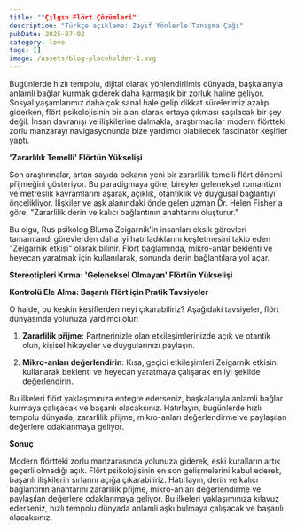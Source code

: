 ```yaml
---
title: ""Çılgın Flört Çözümleri"
description: "Türkçe açıklama: Zayıf Yönlerle Tanışma Çağı"
pubDate: 2025-07-02
category: love
tags: []
image: /assets/blog-placeholder-1.svg
---
```


Bugünlerde hızlı tempolu, dijital olarak yönlendirilmiş dünyada, başkalarıyla anlamli bağlar kurmak giderek daha karmaşık bir zorluk haline geliyor. Sosyal yaşamlarımız daha çok sanal hale gelip dikkat sürelerimiz azalıp giderken, flört psikolojisinin bir alan olarak ortaya çıkması şaşılacak bir şey değil. İnsan davranışı ve ilişkilerine dalmakla, araştırmacılar modern flörtteki zorlu manzarayı navigasyonunda bize yardımcı olabilecek fascinatör keşifler yaptı.

**'Zararlılık Temelli' Flörtün Yükselişi**

Son araştırmalar, artan sayıda bekarın yeni bir zararlilik temelli flört dönemi přijmeğini gösteriyor. Bu paradigmaya göre, bireyler geleneksel romantizm ve metreslik kavramlarını aşarak, açıklık, otantiklik ve duygusal bağlantıyı öncelikliyor. İlişkiler ve aşk alanındaki önde gelen uzman Dr. Helen Fisher'a göre, "Zararlilik derin ve kalıcı bağlantının anahtarını oluşturur."

Bu olgu, Rus psikolog Bluma Zeigarnik'in insanları eksik görevleri tamamlandı görevlerden daha iyi hatırladıklarını keşfetmesini takip eden "Zeigarnik etkisi" olarak bilinir. Flört bağlamında, mikro-anlar beklenti ve heyecan yaratmak için kullanılarak, sonunda derin bağlantılara yol açar.

**Stereotipleri Kırma: 'Geleneksel Olmayan' Flörtün Yükselişi**

**Kontrolü Ele Alma: Başarılı Flört için Pratik Tavsiyeler**

O halde, bu keskin keşiflerden neyi çıkarabiliriz? Aşağıdaki tavsiyeler, flört dünyasında yolunuza yardımcı olur:

1. **Zararlilik přijme**: Partnerinizle olan etkileşimlerinizde açık ve otantik olun, kişisel hikayeler ve duygularınızı paylaşın.

2. **Mikro-anları değerlendirin**: Kısa, geçici etkileşimleri Zeigarnik etkisini kullanarak beklenti ve heyecan yaratmaya çalışarak en iyi şekilde değerlendirin.

Bu ilkeleri flört yaklaşımınıza entegre ederseniz, başkalarıyla anlamli bağlar kurmaya çalışacak ve başarılı olacaksınız. Hatırlayın, bugünlerde hızlı tempolu dünyada, zararlilik přijme, mikro-anları değerlendirme ve paylaşılan değerlere odaklanmaya geliyor.

**Sonuç**

Modern flörtteki zorlu manzarasında yolunuza giderek, eski kuralların artık geçerli olmadığı açık. Flört psikolojisinin en son gelişmelerini kabul ederek, başarılı ilişkilerin sırlarını açığa çıkarabiliriz. Hatırlayın, derin ve kalıcı bağlantının anahtarını zararlilik přijme, mikro-anları değerlendirme ve paylaşılan değerlere odaklanmaya geliyor. Bu ilkeleri yaklaşımınıza kılavuz ederseniz, hızlı tempolu dünyada anlamli aşkı bulmaya çalışacak ve başarılı olacaksınız.